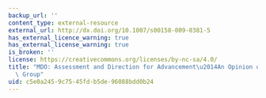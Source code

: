 ```yaml
---
backup_url: ''
content_type: external-resource
external_url: http://dx.doi.org/10.1007/s00158-009-0381-5
has_external_licence_warning: true
has_external_license_warning: true
is_broken: ''
license: https://creativecommons.org/licenses/by-nc-sa/4.0/
title: "MDO: Assessment and Direction for Advancement\u2014An Opinion of One International\
  \ Group"
uid: c5e0a245-9c75-45fd-b5de-96088bdd0b24
---
```

